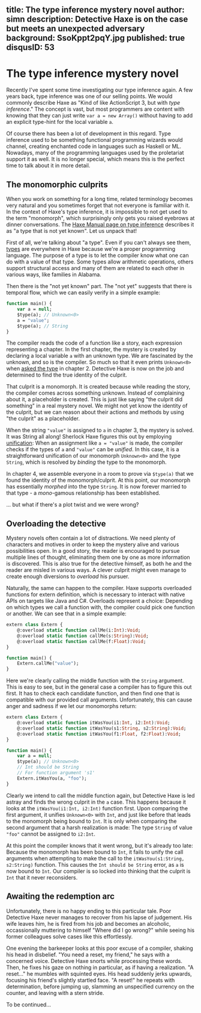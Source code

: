title: The type inference mystery novel
author: simn
description: Detective Haxe is on the case but meets an unexpected adversary
background: SsoKppt2pqY.jpg
published: true
disqusID: 53
---

# The type inference mystery novel

Recently I've spent some time investigating our type inference again. A few years back, type inference was one of our selling points. We would commonly describe Haxe as "Kind of like ActionScript 3, but with _type inference_." The concept is vast, but most programmers are content with knowing that they can just write `var a = new Array()` without having to add an explicit type-hint for the local variable `a`.

Of course there has been a lot of development in this regard. Type inference used to be something functional programming wizards would channel, creating enchanted code in languages such as Haskell or ML. Nowadays, many of the programming languages used by the proletariat support it as well. It is no longer special, which means this is the perfect time to talk about it in more detail.

## The monomorphic culprits

When you work on something for a long time, related terminology becomes very natural and you sometimes forget that not everyone is familiar with it. In the context of Haxe's type inference, it is impossible to not get used to the term "monomorph", which surprisingly only gets you raised eyebrows at dinner conversations. The [Haxe Manual page on type inference](https://haxe.org/manual/type-system-type-inference.html) describes it as "a type that is not yet known". Let us unpack that!

First of all, we're talking about "a type". Even if you can't always see them, [types](https://haxe.org/manual/types.html) are everywhere in Haxe because we're a proper programming language. The purpose of a type is to let the compiler know what one can do with a value of that type. Some types allow arithmetic operations, others support structural access and many of them are related to each other in various ways, like families in Alabama.

Then there is the "not yet known" part. The "not yet" suggests that there is temporal flow, which we can easily verify in a simple example:

```haxe
function main() {
	var a = null;
	$type(a); // Unknown<0>
	a = "value";
	$type(a); // String
}

```

The compiler reads the code of a function like a story, each expression representing a chapter. In the first chapter, the mystery is created by declaring a local variable `a` with an unknown type. We are fascinated by the unknown, and so is the compiler. So much so that it even prints `Unknown<0>` when [asked the type](https://haxe.org/manual/type-system-type-inference.html#define-type) in chapter 2. Detective Haxe is now on the job and determined to find the true identity of the culprit.

That culprit is a monomorph. It is created because while reading the story, the compiler comes across something unknown. Instead of complaining about it, a placeholder is created. This is just like saying "the culprit did something" in a real mystery novel. We might not yet know the identity of the culprit, but we can reason about their actions and methods by using "the culprit" as a placeholder.

When the string `"value"` is assigned to `a` in chapter 3, the mystery is solved. It was String all along! Sherlock Haxe figures this out by employing [unification](https://haxe.org/manual/type-system-unification.html): When an assignment like `a = "value"` is made, the compiler checks if the types of `a` and `"value"` can be _unified_. In this case, it is a straightforward unification of our monomorph `Unknown<0>` and the type `String`, which is resolved by _binding_ the type to the monomorph.

In chapter 4, we assemble everyone in a room to prove via `$type(a)` that we found the identity of the monomorph/culprit. At this point, our monomorph has essentially _morphed_ into the type `String`. It is now forever married to that type - a _mono_-gamous relationship has been established.

... but what if there's a plot twist and we were wrong?

## Overloading the detective

Mystery novels often contain a lot of distractions. We need plenty of characters and motives in order to keep the mystery alive and various possibilities open. In a good story, the reader is encouraged to pursue multiple lines of thought, eliminating them one by one as more information is discovered. This is also true for the detective himself, as both he and the reader are misled in various ways. A clever culprit might even manage to create enough diversions to _overload_ his pursuer.

Naturally, the same can happen to the compiler. Haxe supports overloaded functions for extern definition, which is necessary to interact with native APIs on targets like Java and C#. Overloads represent a choice: Depending on which types we call a function with, the compiler could pick one function or another. We can see that in a simple example:

```haxe
extern class Extern {
	@:overload static function callMe(i:Int):Void;
	@:overload static function callMe(s:String):Void;
	@:overload static function callMe(f:Float):Void;
}

function main() {
	Extern.callMe("value");
}
```

Here we're clearly calling the middle function with the `String` argument. This is easy to see, but in the general case a compiler has to figure this out first. It has to check each candidate function, and then find one that is compatible with our provided call arguments. Unfortunately, this can cause anger and sadness if we let our monomorphs return:

```haxe
extern class Extern {
	@:overload static function itWasYou(i1:Int, i2:Int):Void;
	@:overload static function itWasYou(s1:String, s2:String):Void;
	@:overload static function itWasYou(f1:Float, f2:Float):Void;
}

function main() {
	var a = null;
	$type(a); // Unknown<0>
	// Int should be String
	// For function argument 's1'
	Extern.itWasYou(a, "foo");
}


```

Clearly we intend to call the middle function again, but Detective Haxe is led astray and finds the wrong culprit in the `a` case. This happens because it looks at the `itWasYou(i1:Int, i2:Int)` function first. Upon comparing the first argument, it unifies `Unknown<0>` with `Int`, and just like before that leads to the monomorph being bound to `Int`. It is only when comparing the second argument that a harsh realization is made: The type `String` of value `"foo"` cannot be assigned to `i2:Int`.

At this point the compiler knows that it went wrong, but it's already too late: Because the monomorph has been bound to `Int`, it fails to unify the call arguments when attempting to make the call to the `itWasYou(s1:String, s2:String)` function. This causes the `Int should be String` error, as `a` is now bound to `Int`. Our compiler is so locked into thinking that the culprit is `Int` that it never reconsiders.

## Awaiting the redemption arc

Unfortunately, there is no happy ending to this particular tale. Poor Detective Haxe never manages to recover from his lapse of judgement. His wife leaves him, he is fired from his job and becomes an alcoholic, occassionally muttering to himself "Where did I go wrong?" while seeing his former colleagues solve cases like this effortlessly.

One evening the barkeeper looks at this poor excuse of a compiler, shaking his head in disbelief. "You need a reset, my friend," he says with a concerned voice. Detective Haxe snorts while processing these words. Then, he fixes his gaze on nothing in particular, as if having a realization. "A reset..." he mumbles with squinted eyes. His head suddenly jerks upwards, focusing his friend's slightly startled face. "A reset!" he repeats with determination, before jumping up, slamming  an unspecified currency on the counter, and leaving with a stern stride.

To be continued...
